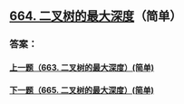 ## [664. 二叉树的最大深度](https://leetcode-cn.com/problems/merge-two-sorted-lists/)（简单）





### 答案：



#### [上一题（663. 二叉树的最大深度）(简单)](https://github.com/sdwwld/leetCode/blob/master/src/main/java/com/wld/java/leetcode/leetCode0663.md)

#### [下一题（665. 二叉树的最大深度）(简单)](https://github.com/sdwwld/leetCode/blob/master/src/main/java/com/wld/java/leetcode/leetCode0665.md)